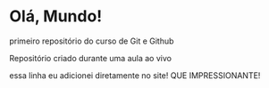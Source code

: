 # Olá, Mundo!
 primeiro repositório do curso de Git e Github


 Repositório criado durante uma aula  ao vivo
 
 essa linha eu adicionei diretamente no site! QUE IMPRESSIONANTE!

